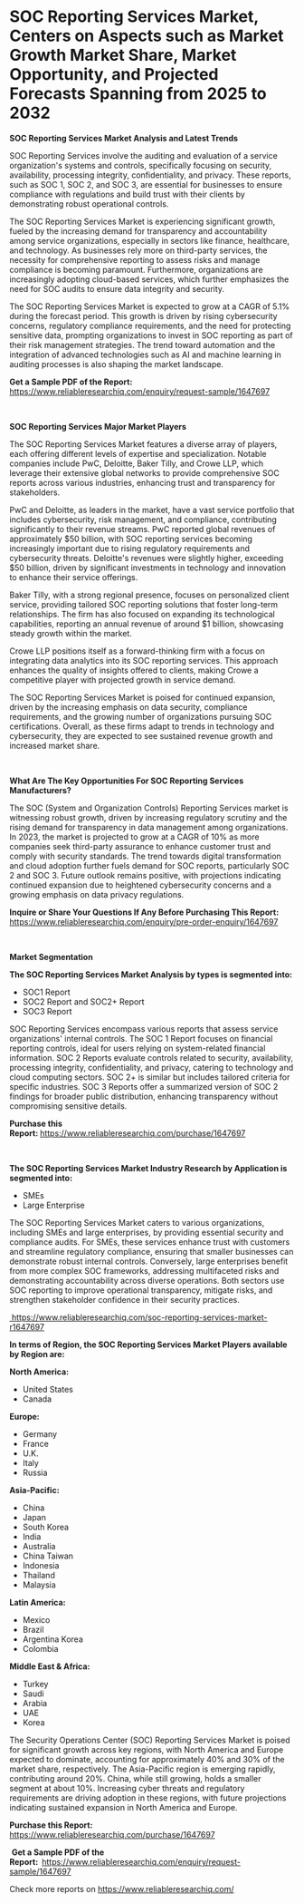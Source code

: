 <p><h1>SOC Reporting Services Market, Centers on Aspects such as Market Growth Market Share, Market Opportunity, and Projected Forecasts Spanning from 2025 to 2032</h1></p><p><strong>SOC Reporting Services Market Analysis and Latest Trends</strong></p>
<p><p>SOC Reporting Services involve the auditing and evaluation of a service organization's systems and controls, specifically focusing on security, availability, processing integrity, confidentiality, and privacy. These reports, such as SOC 1, SOC 2, and SOC 3, are essential for businesses to ensure compliance with regulations and build trust with their clients by demonstrating robust operational controls.</p><p>The SOC Reporting Services Market is experiencing significant growth, fueled by the increasing demand for transparency and accountability among service organizations, especially in sectors like finance, healthcare, and technology. As businesses rely more on third-party services, the necessity for comprehensive reporting to assess risks and manage compliance is becoming paramount. Furthermore, organizations are increasingly adopting cloud-based services, which further emphasizes the need for SOC audits to ensure data integrity and security.</p><p>The SOC Reporting Services Market is expected to grow at a CAGR of 5.1% during the forecast period. This growth is driven by rising cybersecurity concerns, regulatory compliance requirements, and the need for protecting sensitive data, prompting organizations to invest in SOC reporting as part of their risk management strategies. The trend toward automation and the integration of advanced technologies such as AI and machine learning in auditing processes is also shaping the market landscape.</p></p>
<p><strong>Get a Sample PDF of the Report:&nbsp;</strong> <a href="https://www.reliableresearchiq.com/enquiry/request-sample/1647697?utm_campaign=2336&utm_medium=2&utm_source=Github&utm_content=ia&utm_term=29032025&utm_id=soc-reporting-services">https://www.reliableresearchiq.com/enquiry/request-sample/1647697</a></p>
<p>&nbsp;</p>
<p><strong>SOC Reporting Services Major Market Players</strong></p>
<p><p>The SOC Reporting Services Market features a diverse array of players, each offering different levels of expertise and specialization. Notable companies include PwC, Deloitte, Baker Tilly, and Crowe LLP, which leverage their extensive global networks to provide comprehensive SOC reports across various industries, enhancing trust and transparency for stakeholders.</p><p>PwC and Deloitte, as leaders in the market, have a vast service portfolio that includes cybersecurity, risk management, and compliance, contributing significantly to their revenue streams. PwC reported global revenues of approximately $50 billion, with SOC reporting services becoming increasingly important due to rising regulatory requirements and cybersecurity threats. Deloitte's revenues were slightly higher, exceeding $50 billion, driven by significant investments in technology and innovation to enhance their service offerings.</p><p>Baker Tilly, with a strong regional presence, focuses on personalized client service, providing tailored SOC reporting solutions that foster long-term relationships. The firm has also focused on expanding its technological capabilities, reporting an annual revenue of around $1 billion, showcasing steady growth within the market.</p><p>Crowe LLP positions itself as a forward-thinking firm with a focus on integrating data analytics into its SOC reporting services. This approach enhances the quality of insights offered to clients, making Crowe a competitive player with projected growth in service demand.</p><p>The SOC Reporting Services Market is poised for continued expansion, driven by the increasing emphasis on data security, compliance requirements, and the growing number of organizations pursuing SOC certifications. Overall, as these firms adapt to trends in technology and cybersecurity, they are expected to see sustained revenue growth and increased market share.</p></p>
<p>&nbsp;</p>
<p><strong>What Are The Key Opportunities For SOC Reporting Services Manufacturers?</strong></p>
<p><p>The SOC (System and Organization Controls) Reporting Services market is witnessing robust growth, driven by increasing regulatory scrutiny and the rising demand for transparency in data management among organizations. In 2023, the market is projected to grow at a CAGR of 10% as more companies seek third-party assurance to enhance customer trust and comply with security standards. The trend towards digital transformation and cloud adoption further fuels demand for SOC reports, particularly SOC 2 and SOC 3. Future outlook remains positive, with projections indicating continued expansion due to heightened cybersecurity concerns and a growing emphasis on data privacy regulations.</p></p>
<p><strong>Inquire or Share Your Questions If Any Before Purchasing This Report:</strong> <a href="https://www.reliableresearchiq.com/enquiry/pre-order-enquiry/1647697?utm_campaign=2336&utm_medium=2&utm_source=Github&utm_content=ia&utm_term=29032025&utm_id=soc-reporting-services">https://www.reliableresearchiq.com/enquiry/pre-order-enquiry/1647697</a></p>
<p>&nbsp;</p>
<p><strong>Market Segmentation</strong></p>
<p><strong>The SOC Reporting Services Market Analysis by types is segmented into:</strong></p>
<p><ul><li>SOC1 Report</li><li>SOC2 Report and SOC2+ Report</li><li>SOC3 Report</li></ul></p>
<p><p>SOC Reporting Services encompass various reports that assess service organizations' internal controls. The SOC 1 Report focuses on financial reporting controls, ideal for users relying on system-related financial information. SOC 2 Reports evaluate controls related to security, availability, processing integrity, confidentiality, and privacy, catering to technology and cloud computing sectors. SOC 2+ is similar but includes tailored criteria for specific industries. SOC 3 Reports offer a summarized version of SOC 2 findings for broader public distribution, enhancing transparency without compromising sensitive details.</p></p>
<p><strong>Purchase this Report:&nbsp;</strong><a href="https://www.reliableresearchiq.com/purchase/1647697?utm_campaign=2336&utm_medium=2&utm_source=Github&utm_content=ia&utm_term=29032025&utm_id=soc-reporting-services">https://www.reliableresearchiq.com/purchase/1647697</a></p>
<p>&nbsp;</p>
<p><strong>The SOC Reporting Services Market Industry Research by Application is segmented into:</strong></p>
<p><ul><li>SMEs</li><li>Large Enterprise</li></ul></p>
<p><p>The SOC Reporting Services Market caters to various organizations, including SMEs and large enterprises, by providing essential security and compliance audits. For SMEs, these services enhance trust with customers and streamline regulatory compliance, ensuring that smaller businesses can demonstrate robust internal controls. Conversely, large enterprises benefit from more complex SOC frameworks, addressing multifaceted risks and demonstrating accountability across diverse operations. Both sectors use SOC reporting to improve operational transparency, mitigate risks, and strengthen stakeholder confidence in their security practices.</p></p>
<p><a href="https://www.reliableresearchiq.com/soc-reporting-services-market-r1647697?utm_campaign=2336&utm_medium=2&utm_source=Github&utm_content=ia&utm_term=29032025&utm_id=soc-reporting-services">&nbsp;https://www.reliableresearchiq.com/soc-reporting-services-market-r1647697</a></p>
<p><strong>In terms of Region, the SOC Reporting Services Market Players available by Region are:</strong></p>
<p>
    <p> <strong> North America: </strong>
        <ul>
            <li>United States</li>
            <li>Canada</li>
        </ul>
        </p> 
    <p> <strong> Europe: </strong>
        <ul>
            <li>Germany</li>
            <li>France</li>
            <li>U.K.</li>
            <li>Italy</li>
            <li>Russia</li>
        </ul>
        </p> 
    <p> <strong> Asia-Pacific: </strong>
        <ul>
            <li>China</li>
            <li>Japan</li>
            <li>South Korea</li>
            <li>India</li>
            <li>Australia</li>
            <li>China Taiwan</li>
            <li>Indonesia</li>
            <li>Thailand</li>
            <li>Malaysia</li>
        </ul>
        </p> 
    <p> <strong> Latin America: </strong>
        <ul>
            <li>Mexico</li>
            <li>Brazil</li>
            <li>Argentina Korea</li>
            <li>Colombia</li>
        </ul>
        </p> 
    <p> <strong> Middle East & Africa: </strong>
        <ul>
            <li>Turkey</li>
            <li>Saudi</li>
            <li>Arabia</li>
            <li>UAE</li>
            <li>Korea</li>
        </ul>
    </p>
    </p>
<p><p>The Security Operations Center (SOC) Reporting Services Market is poised for significant growth across key regions, with North America and Europe expected to dominate, accounting for approximately 40% and 30% of the market share, respectively. The Asia-Pacific region is emerging rapidly, contributing around 20%. China, while still growing, holds a smaller segment at about 10%. Increasing cyber threats and regulatory requirements are driving adoption in these regions, with future projections indicating sustained expansion in North America and Europe.</p></p>
<p><strong>Purchase this Report: </strong><a href="https://www.reliableresearchiq.com/purchase/1647697?utm_campaign=2336&utm_medium=2&utm_source=Github&utm_content=ia&utm_term=29032025&utm_id=soc-reporting-services">https://www.reliableresearchiq.com/purchase/1647697</a></p>
<p>&nbsp;<strong>Get a Sample PDF of the Report:&nbsp;&nbsp;</strong><a href="https://www.reliableresearchiq.com/enquiry/request-sample/1647697?utm_campaign=2336&utm_medium=2&utm_source=Github&utm_content=ia&utm_term=29032025&utm_id=soc-reporting-services">https://www.reliableresearchiq.com/enquiry/request-sample/1647697</a></p>
<p><strong></strong></p>
<p>Check more reports on <a href="https://www.reliableresearchiq.com/?utm_campaign=2336&utm_medium=2&utm_source=Github&utm_content=ia&utm_term=29032025&utm_id=soc-reporting-services">https://www.reliableresearchiq.com/</a></p>